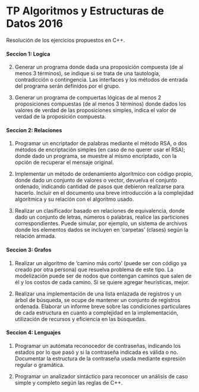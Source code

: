 # TP Algoritmos y Estructuras de Datos 2016

Resolución de los ejercicios propuestos en C++.

#### Seccion 1: Logica
2) Generar un programa donde dada una proposición compuesta (de al menos 3 términos), se indique si se trata de una tautología, contradicción o contingencia. Las interfaces y los métodos de entrada del programa serán definidos por el grupo. 

3) Generar un programa de compuertas lógicas de al menos 2 proposiciones compuestas (de al menos 3 términos) donde dados los valores de verdad de las proposiciones simples, indica el valor de verdad de la proposición compuesta. 

#### Seccion 2: Relaciones
1) Programar un encriptador de palabras mediante el método RSA, o dos métodos de encriptación simples (en caso de no querer usar el RSA); donde dado un programa, se muestre al mismo encriptado, con la opción de recuperar el mensaje original.

2) Implementar un método de ordenamiento algorítmico con código propio, donde dado un conjunto de valores o vector, devuelva el conjunto ordenado, indicando cantidad de pasos que debieron realizarse para hacerlo. Incluir en el documento una breve introducción a la complejidad algorítmica y su relación con el algoritmo usado.

3) Realizar un clasificador basado en relaciones de equivalencia, donde dado un conjunto de letras, números o palabras, realice las particiones correspondientes. Puede simular, por ejemplo, un sistema de archivos donde los elementos dados se incluyen en ‘carpetas’ (clases) según la relación armada. 

#### Seccion 3: Grafos
1) Realizar un algoritmo de ‘camino más corto’ (puede ser con código ya creado por otra persona) que resuelva problema de este tipo. La modelización puede ser de nodos que contengan caminos que salen de él y los costos de cada camino. Si se quiere agregar heurísticas, mejor.

2) Realizar una implementación de una lista enlazada de registros y un árbol de búsqueda, se ocupe de mantener un conjunto de registros ordenada. Elaborar un informe breve sobre las condiciones particulares de cada estructura en cuanto a complejidad en la implementación, utilización de recursos y eficiencia en las búsquedas. 

#### Seccion 4: Lenguajes
1) Programar un autómata reconocedor de contraseñas, indicando los estados por lo que pasó y si la contraseña indicada es válida o no. Documentar la estructura de la contraseña usada mediante expresión regular o gramática.

2) Programar un analizador sintáctico para reconocer un análisis de caso simple y completo según las reglas de C++. 
